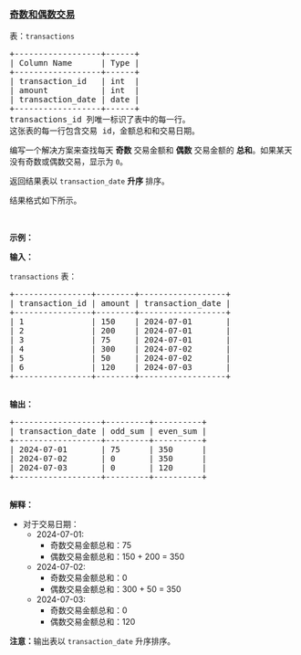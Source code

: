 ### [奇数和偶数交易](https://leetcode-cn.com/problems/odd-and-even-transactions)

<p>表：<code>transactions</code></p>

<pre>
+------------------+------+
| Column Name      | Type | 
+------------------+------+
| transaction_id   | int  |
| amount           | int  |
| transaction_date | date |
+------------------+------+
transactions_id 列唯一标识了表中的每一行。
这张表的每一行包含交易 id，金额总和和交易日期。
</pre>

<p>编写一个解决方案来查找每天 <strong>奇数</strong> 交易金额和 <strong>偶数</strong> 交易金额的 <strong>总和</strong>。如果某天没有奇数或偶数交易，显示为&nbsp;<code>0</code>。</p>

<p>返回结果表以&nbsp;<code>transaction_date</code> <strong>升序</strong>&nbsp;排序。</p>

<p>结果格式如下所示。</p>

<p>&nbsp;</p>

<p><strong class="example">示例：</strong></p>

<div class="example-block">
<p><b>输入：</b></p>

<p><code>transactions</code> 表：</p>

<pre class="example-io">
+----------------+--------+------------------+
| transaction_id | amount | transaction_date |
+----------------+--------+------------------+
| 1              | 150    | 2024-07-01       |
| 2              | 200    | 2024-07-01       |
| 3              | 75     | 2024-07-01       |
| 4              | 300    | 2024-07-02       |
| 5              | 50     | 2024-07-02       |
| 6              | 120    | 2024-07-03       |
+----------------+--------+------------------+
  </pre>

<p><strong>输出：</strong></p>

<pre class="example-io">
+------------------+---------+----------+
| transaction_date | odd_sum | even_sum |
+------------------+---------+----------+
| 2024-07-01       | 75      | 350      |
| 2024-07-02       | 0       | 350      |
| 2024-07-03       | 0       | 120      |
+------------------+---------+----------+
  </pre>

<p><strong>解释：</strong></p>

<ul>
	<li>对于交易日期：
	<ul>
		<li>2024-07-01:
		<ul>
			<li>奇数交易金额总和：75</li>
			<li>偶数交易金额总和：150 + 200 = 350</li>
		</ul>
		</li>
		<li>2024-07-02:
		<ul>
			<li>奇数交易金额总和：0</li>
			<li>偶数交易金额总和：300 + 50 = 350</li>
		</ul>
		</li>
		<li>2024-07-03:
		<ul>
			<li>奇数交易金额总和：0</li>
			<li>偶数交易金额总和：120</li>
		</ul>
		</li>
	</ul>
	</li>
</ul>

<p><b>注意：</b>输出表以&nbsp;<code>transaction_date</code>&nbsp;升序排序。</p>
</div>
